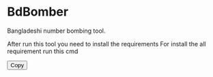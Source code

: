 # BdBomber
Bangladeshi number bombing tool.

After run this tool you need to install the requirements
For install the all requirement run this cmd
<html><button class="btn" data-clipboard-target="#code-snippet">
  Copy
</button>
</html>
